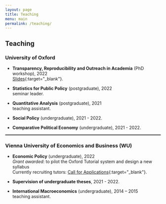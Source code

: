```yaml
---
layout: page
title: Teaching
menu: main
permalink: /teaching/
---
```


## Teaching

### University of Oxford
<p> </p>

- **Transparency, Reproducibility and Outreach in Academia** (PhD workshop), 2022 \
[Slides](../assets/transparency-outreach-slides.html#1){:target="_blank"}.

- **Statistics for Public Policy** (postgraduate), 2022 \
seminar leader.

- **Quantitative Analysis** (postgraduate), 2021 \
teaching assistant.

- **Social Policy** (undergraduate), 2021 - 2022.

- **Comparative Political Economy** (undergraduate), 2021 - 2022.

<hr style="border:.25px solid grey">

### Vienna University of Economics and Business (WU)
<p> </p>

- **Economic Policy** (undergraduate), 2022 \
*Grant awarded*: to pilot the Oxford Tutorial system and design a new syllabus  \
Currently recruiting tutors: [Call for Applications](../assets/CfA_Tutorium.pdf){:target="_blank"}.

- **Supervision of undergraduate theses**, 2021 - 2022.

- **International Macroeconomics** (undergraduate), 2014 – 2015 \
teaching assistant.
